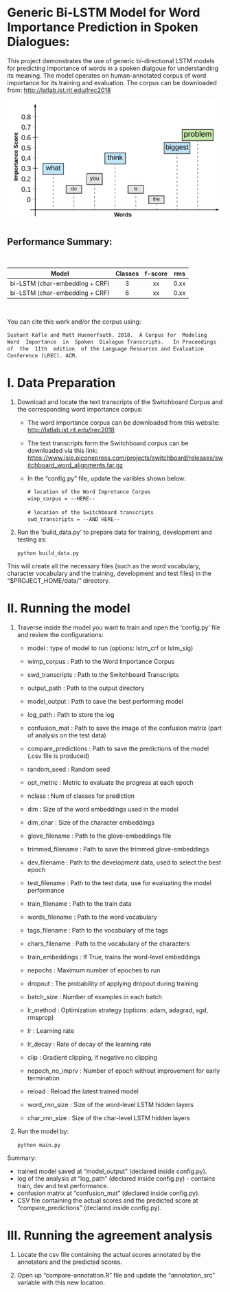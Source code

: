 Generic Bi-LSTM Model for Word Importance Prediction in Spoken Dialogues:
==============================================================

This project demonstrates the use of generic bi-directional LSTM models for predicting importance of words in a spoken dialgoue for understanding its meaning. The model operates on human-annotated corpus of word importance for its training and evaluation. The corpus can be downloaded from: http://latlab.ist.rit.edu/lrec2018

![Word Importance Visualization in a Dialgoue](https://github.com/SushantKafle/speechtext-wimp-labeler/blob/master/images/word-importance.png "Word Importance Visualization in a Dialgoue")

Performance Summary:
--------------------
<br/>

| Model     | Classes   | f-score   | rms   |
|:------------------------------:   |:-------:  |:-------:  |------ |
| bi-LSTM (char-embedding + CRF)    | 3     | xx    | 0.xx  |
| bi-LSTM (char-embedding + CRF)    | 6     | xx    | 0.xx  |

<br/>

You can cite this work and/or the corpus using:

```
Sushant Kafle and Matt Huenerfauth. 2018.  A Corpus for  Modeling  Word  Importance  in  Spoken  Dialogue Transcripts.   In Proceedings  of  the  11th  edition  of the Language Resources and Evaluation Conference (LREC). ACM.
```


I. Data Preparation
====================

1. Download and locate the text transcripts of the Switchboard Corpus and the corresponding word importance corpus:
	*	The word importance corpus can be downloaded from this website: http://latlab.ist.rit.edu/lrec2018
	*	The text transcripts form the Switchboard corpus can be downloaded via this link: https://www.isip.piconepress.com/projects/switchboard/releases/switchboard_word_alignments.tar.gz

	*	In the “config.py” file, update the varibles shown below:

	    	# location of the Word Improtance Corpus
	    	wimp_corpus = --HERE-- 

	    	# location of the Switchboard transcripts
	    	swd_transcripts = --AND HERE--

2. Run the ‘build_data.py’ to prepare data for training, development and testing as:

	```python build_data.py```

This will create all the necessary files (such as the word vocabulary, character vocabulary and the training, development and test files) in the “$PROJECT_HOME/data/“ directory.


II. Running the model
======================

1. Traverse inside the model you want to train and open the ‘config.py’ file and review the configurations:

	*	model : type of model to run (options: lstm_crf or lstm_sig)
	*	wimp_corpus : Path to the Word Importance Corpus
	*	swd_transcripts : Path to the Switchboard Transcripts
	*	output_path :	Path to the output directory
    *	model_output :	Path to save the best performing model
    *	log_path :	Path to store the log
    *	confusion_mat :	Path to save the image of the confusion matrix (part of analysis on the test data)
    *	compare_predictions : Path to save the predictions of the model (.csv file is produced)

    *   random_seed :  Random seed
    *   opt_metric : Metric to evaluate the progress at each epoch
    *   nclass : Num of classes for prediction

    *	dim : Size of the word embeddings used in the model
    *	dim_char : Size of the character embeddings
    *	glove_filename : Path to the glove-embeddings file
    *	trimmed_filename : Path to save the trimmed glove-embeddings

    *	dev_filename : Path to the development data, used to select the best epoch
    *	test_filename : Path to the test data, use for evaluating the model performance
    *	train_filename : Path to the train data

    *	words_filename : Path to the word vocabulary
    *	tags_filename : Path to the vocabulary of the tags
    *	chars_filename : Path to the vocabulary of the characters

    *	train_embeddings : If True, trains the word-level embeddings
    *	nepochs : Maximum number of epoches to run
    *	dropout : The probability of applying dropout during training
    *	batch_size : Number of examples in each batch
    *	lr_method : Optimization strategy (options: adam, adagrad, sgd, rmsprop)
    *	lr : Learning rate
    *	lr_decay : Rate of decay of the learning rate
    *	clip : Gradient clipping, if negative no clipping
    *	nepoch_no_imprv : Number of epoch without improvement for early termination
    *	reload : Reload the latest trained model

    *	word_rnn_size : Size of the word-level LSTM hidden layers
    *	char_rnn_size : Size of the char-level LSTM hidden layers

2. Run the model by:

	```python main.py```

Summary:
*	trained model saved at “model_output” (declared inside config.py).
*	log of the analysis at “log_path” (declared inside config.py) - contains train, dev and test performance.
*	confusion matrix at “confusion_mat” (declared inside config.py).
*	CSV file containing the actual scores and the predicted score at “compare_predictions” (declared inside config.py).


III. Running the agreement analysis
====================================

1. Locate the csv file containing the actual scores annotated by the annotators and the predicted scores.

2. Open up “compare-annotation.R” file and update the “annotation_src” variable with this new location.
